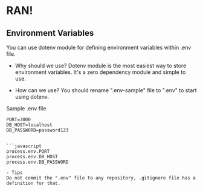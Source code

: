 # RAN!

## Environment Variables
You can use dotenv module for defining environment variables within .env file.

- Why should we use?
Dotenv module is the most easiest way to store environment variables. It's a zero dependency module and simple to use.

- How can we use?
You should rename ".env-sample" file to ".env" to start using dotenv.

Sample .env file
```
PORT=3000
DB_HOST=localhost
DB_PASSWORD=password123


```javascript
process.env.PORT
process.env.DB_HOST
process.env.DB_PASSWORD

- Tips
Do not commit the ".env" file to any repository, .gitignore file has a definition for that.
